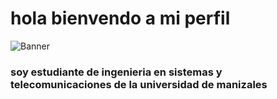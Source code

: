 # hola bienvendo a mi perfil 
![Banner](https://img/banner.jpg)
### soy estudiante de ingenieria en sistemas y telecomunicaciones de la universidad de manizales 
